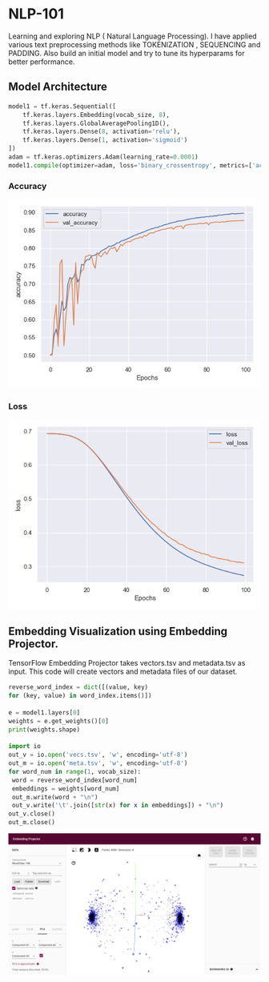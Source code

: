 # NLP-101

Learning and exploring NLP ( Natural Language Processing).
I have applied various text preprocessing methods like TOKENIZATION , SEQUENCING and PADDING.
Also build an initial model and try to tune its hyperparams for better performance.

## Model Architecture
```python
model1 = tf.keras.Sequential([
    tf.keras.layers.Embedding(vocab_size, 8),
    tf.keras.layers.GlobalAveragePooling1D(),
    tf.keras.layers.Dense(8, activation='relu'),
    tf.keras.layers.Dense(1, activation='sigmoid')
])
adam = tf.keras.optimizers.Adam(learning_rate=0.0001)
model1.compile(optimizer=adam, loss='binary_crossentropy', metrics=['accuracy'])
```

### Accuracy
![Accuracy](/Model_Evaluation_Viz/accuracy.png)

### Loss
![Loss](/Model_Evaluation_Viz/loss.png)

## Embedding Visualization using Embedding Projector.
TensorFlow Embedding Projector takes vectors.tsv and metadata.tsv as input.
This code will create vectors and metadata files of our dataset.

```python
reverse_word_index = dict([(value, key)
for (key, value) in word_index.items()])

e = model1.layers[0]
weights = e.get_weights()[0]
print(weights.shape)

import io
out_v = io.open('vecs.tsv', 'w', encoding='utf-8')
out_m = io.open('meta.tsv', 'w', encoding='utf-8')
for word_num in range(1, vocab_size):
 word = reverse_word_index[word_num]
 embeddings = weights[word_num]
 out_m.write(word + "\n")
 out_v.write('\t'.join([str(x) for x in embeddings]) + "\n")
out_v.close()
out_m.close()
```

![embedding](/Embedding_Viz/Embedding_Projector.png)
